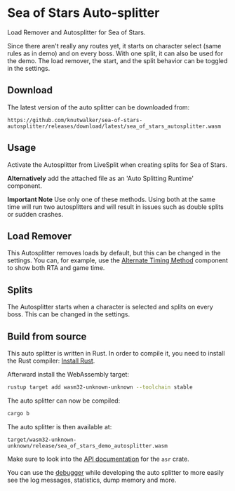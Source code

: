# Sea of Stars Auto-splitter

Load Remover and Autosplitter for Sea of Stars.

Since there aren't really any routes yet, it starts on character select (same rules as in demo) and on every boss.
With one split, it can also be used for the demo.
The load remover, the start, and the split behavior can be toggled in the settings.


## Download

The latest version of the auto splitter can be downloaded from:

    https://github.com/knutwalker/sea-of-stars-autosplitter/releases/download/latest/sea_of_stars_autosplitter.wasm


## Usage

Activate the Autosplitter from LiveSplit when creating splits for Sea of Stars.

**Alternatively** add the attached file as an 'Auto Splitting Runtime' component.

**Important Note** Use only one of these methods. Using both at the same time will run two autosplitters and will result in issues such as double splits or sudden crashes.


## Load Remover

This Autosplitter removes loads by default, but this can be changed in the settings.
You can, for example, use the [Alternate Timing Method](https://github.com/Dalet/LiveSplit.AlternateTimingMethod/releases) component to show both RTA and game time.

## Splits

The Autosplitter starts when a character is selected and splits on every boss.
This can be changed in the settings.


## Build from source

This auto splitter is written in Rust. In order to compile it, you need to
install the Rust compiler: [Install Rust](https://www.rust-lang.org/tools/install).

Afterward install the WebAssembly target:
```sh
rustup target add wasm32-unknown-unknown --toolchain stable
```

The auto splitter can now be compiled:
```sh
cargo b
```

The auto splitter is then available at:
```
target/wasm32-unknown-unknown/release/sea_of_stars_demo_autosplitter.wasm
```

Make sure to look into the [API documentation](https://livesplit.org/asr/asr/) for the `asr` crate.

You can use the [debugger](https://github.com/CryZe/asr-debugger) while
developing the auto splitter to more easily see the log messages, statistics,
dump memory and more.
